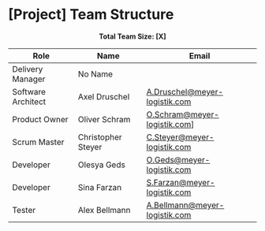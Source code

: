 # [Project] Team Structure

**<p align="center">Total Team Size: [X]</p>**

| Role               | Name   | Email   |
| ------------------ | ------ | ------- |
| Delivery Manager   | No Name |  |
| Software Architect | Axel Druschel | A.Druschel@meyer-logistik.com |
| Product Owner      | Oliver Schram | O.Schram@meyer-logistik.com] |
| Scrum Master       | Christopher Steyer | C.Steyer@meyer-logistik.com |
| Developer          | Olesya Geds | O.Geds@meyer-logistik.com |
| Developer          | Sina Farzan | S.Farzan@meyer-logistik.com |
| Tester             | Alex Bellmann | A.Bellmann@meyer-logistik.com |